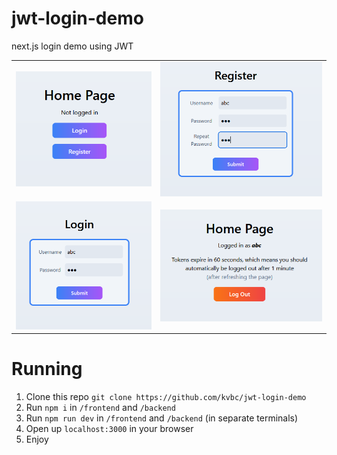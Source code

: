 # jwt-login-demo
next.js login demo using JWT

|   |   |
| - | - |
| ![](github/1.PNG) | ![](github/2.PNG) |
| ![](github/3.PNG) | ![](github/4.PNG) |

# Running

1. Clone this repo `git clone https://github.com/kvbc/jwt-login-demo`
2. Run `npm i` in `/frontend` and `/backend`
3. Run `npm run dev` in `/frontend` and `/backend` (in separate terminals)
4. Open up `localhost:3000` in your browser
5. Enjoy
